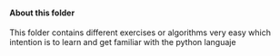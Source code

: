 #### About this folder
This folder contains different exercises or algorithms very easy which intention is to learn and get familiar with the python languaje